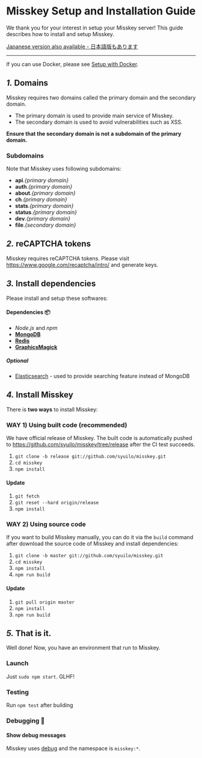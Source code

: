 Misskey Setup and Installation Guide
================================================================

We thank you for your interest in setup your Misskey server!
This guide describes how to install and setup Misskey.

[Japanese version also available - 日本語版もあります](./setup.ja.md)

----------------------------------------------------------------

If you can use Docker, please see [Setup with Docker](./docker.en.md).

*1.* Domains
----------------------------------------------------------------
Misskey requires two domains called the primary domain and the secondary domain.

* The primary domain is used to provide main service of Misskey.
* The secondary domain is used to avoid vulnerabilities such as XSS.

**Ensure that the secondary domain is not a subdomain of the primary domain.**

### Subdomains
Note that Misskey uses following subdomains:

* **api**.*{primary domain}*
* **auth**.*{primary domain}*
* **about**.*{primary domain}*
* **ch**.*{primary domain}*
* **stats**.*{primary domain}*
* **status**.*{primary domain}*
* **dev**.*{primary domain}*
* **file**.*{secondary domain}*

*2.* reCAPTCHA tokens
----------------------------------------------------------------
Misskey requires reCAPTCHA tokens.
Please visit https://www.google.com/recaptcha/intro/ and generate keys.

*3.* Install dependencies
----------------------------------------------------------------
Please install and setup these softwares:

#### Dependencies :package:
* *Node.js* and *npm*
* **[MongoDB](https://www.mongodb.com/)**
* **[Redis](https://redis.io/)**
* **[GraphicsMagick](http://www.graphicsmagick.org/)**

##### Optional
* [Elasticsearch](https://www.elastic.co/) - used to provide searching feature instead of MongoDB

*4.* Install Misskey
----------------------------------------------------------------
There is **two ways** to install Misskey:

### WAY 1) Using built code (recommended)
We have official release of Misskey.
The built code is automatically pushed to https://github.com/syuilo/misskey/tree/release after the CI test succeeds.

1. `git clone -b release git://github.com/syuilo/misskey.git`
2. `cd misskey`
3. `npm install`

#### Update
1. `git fetch`
2. `git reset --hard origin/release`
3. `npm install`

### WAY 2) Using source code
If you want to build Misskey manually, you can do it via the
`build` command after download the source code of Misskey and install dependencies:

1. `git clone -b master git://github.com/syuilo/misskey.git`
2. `cd misskey`
3. `npm install`
4. `npm run build`

#### Update
1. `git pull origin master`
2. `npm install`
3. `npm run build`

*5.* That is it.
----------------------------------------------------------------
Well done! Now, you have an environment that run to Misskey.

### Launch
Just `sudo npm start`. GLHF!

### Testing
Run `npm test` after building

### Debugging :bug:
#### Show debug messages
Misskey uses [debug](https://github.com/visionmedia/debug) and the namespace is `misskey:*`.
